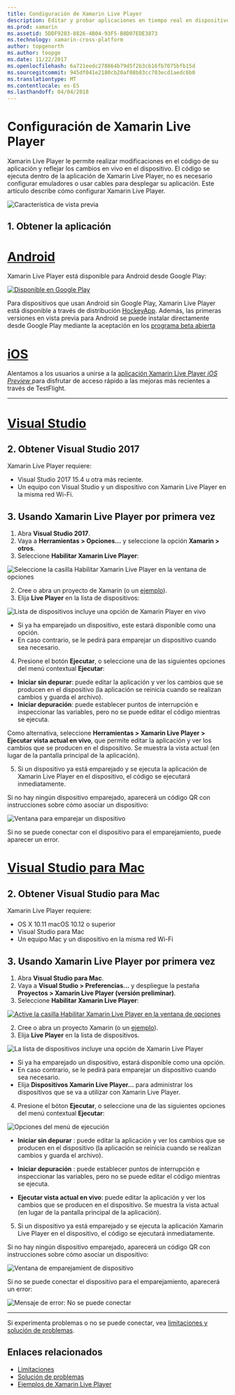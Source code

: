 ```yaml
---
title: Condiguración de Xamarin Live Player
description: Editar y probar aplicaciones en tiempo real en dispositivos iOS o Android
ms.prod: xamarin
ms.assetid: 5DDF9203-8826-4B04-93F5-B8D07EDE3873
ms.technology: xamarin-cross-platform
author: topgenorth
ms.author: toopge
ms.date: 11/22/2017
ms.openlocfilehash: 6a721eedc278864b79d5f2b3cb16fb7075bfb15d
ms.sourcegitcommit: 945df041e2180cb20af08b83cc703ecd1aedc6b0
ms.translationtype: MT
ms.contentlocale: es-ES
ms.lasthandoff: 04/04/2018
---
```

# <a name="xamarin-live-player-setup"></a>Configuración de Xamarin Live Player

Xamarin Live Player le permite realizar modificaciones en el código de su aplicación y reflejar los cambios en vivo en el dispositivo. El código se ejecuta dentro de la aplicación de Xamarin Live Player, no es necesario configurar emuladores o usar cables para desplegar su aplicación. Este artículo describe cómo configurar Xamarin Live Player.

![Característica de vista previa](~/media/shared/preview.png)

## <a name="1-get-the-app"></a>1. Obtener la aplicación

# <a name="androidtabandroid"></a>[Android](#tab/android)

Xamarin Live Player está disponible para Android desde Google Play:

[ ![Disponible en Google Play](install-images/google-play-badge.png)](https://play.google.com/store/apps/details?id=com.xamarin.live)

Para dispositivos que usan Android sin Google Play, Xamarin Live Player está disponible a través de distribución [HockeyApp](https://aka.ms/xlp-hockeyapp). Además, las primeras versiones en vista previa para Android se puede instalar directamente desde Google Play mediante la aceptación en los [programa beta abierta](https://play.google.com/apps/testing/com.xamarin.live)

# <a name="iostabios"></a>[iOS](#tab/ios)

Alentamos a los usuarios a unirse a la [aplicación Xamarin Live Player _iOS Preview_ ](https://aka.ms/liveplayeralpha) para disfrutar de acceso rápido a las mejoras más recientes a través de TestFlight.

-----

# <a name="visual-studiotabwindows"></a>[Visual Studio](#tab/windows)

## <a name="2-get-visual-studio-2017"></a>2. Obtener Visual Studio 2017

Xamarin Live Player requiere:

- Visual Studio 2017 15.4 u otra más reciente.
- Un equipo con Visual Studio y un dispositivo con Xamarin Live Player en la misma red Wi-Fi.

## <a name="3-using-xamarin-live-player-for-the-first-time"></a>3. Usando Xamarin Live Player por primera vez

1. Abra **Visual Studio 2017**.
2. Vaya a **Herramientas > Opciones...**  y seleccione la opción **Xamarin > otros**.
3. Seleccione **Habilitar Xamarin Live Player**:

  ![Seleccione la casilla Habilitar Xamarin Live Player en la ventana de opciones](install-images/vs2017-options.png)

2. Cree o abra un proyecto de Xamarin (o un [ejemplo](~/tools/live-player/samples.md)).
3. Elija **Live Player** en la lista de dispositivos:

  ![Lista de dispositivos incluye una opción de Xamarin Player en vivo](install-images/devices-empty-windows.png)

  * Si ya ha emparejado un dispositivo, este estará disponible como una opción.
  * En caso contrario, se le pedirá para emparejar un dispositivo cuando sea necesario.
4. Presione el botón **Ejecutar**, o seleccione una de las siguientes opciones del menú contextual **Ejecutar**:

  - **Iniciar sin depurar**: puede editar la aplicación y ver los cambios que se producen en el dispositivo (la aplicación se reinicia cuando se realizan cambios y guarda el archivo).
  - **Iniciar depuración**: puede establecer puntos de interrupción e inspeccionar las variables, pero no se puede editar el código mientras se ejecuta.

  Como alternativa, seleccione **Herramientas > Xamarin Live Player > Ejecutar vista actual en vivo**, que permite editar la aplicación y ver los cambios que se producen en el dispositivo. Se muestra la vista actual (en lugar de la pantalla principal de la aplicación).

5. Si un dispositivo ya está emparejado y se ejecuta la aplicación de Xamarin Live Player en el dispositivo, el código se ejecutará inmediatamente.

  Si no hay ningún dispositivo emparejado, aparecerá un código QR con instrucciones sobre cómo asociar un dispositivo:

  ![Ventana para emparejar un dispositivo](install-images/manage-empty-windows.png)

  Si no se puede conectar con el dispositivo para el emparejamiento, puede aparecer un error.

# <a name="visual-studio-for-mactabmacos"></a>[Visual Studio para Mac](#tab/macos)

## <a name="2-get-visual-studio-for-mac"></a>2. Obtener Visual Studio para Mac

Xamarin Live Player requiere:

- OS X 10.11 macOS 10.12 o superior
- Visual Studio para Mac
- Un equipo Mac y un dispositivo en la misma red Wi-Fi

## <a name="3-using-xamarin-live-player-for-the-first-time"></a>3. Usando Xamarin Live Player por primera vez

1. Abra **Visual Studio para Mac**.
2. Vaya a **Visual Studio > Preferencias...**  y despliegue la pestaña **Proyectos > Xamarin Live Player (versión preliminar)**.
3. Seleccione **Habilitar Xamarin Live Player**:

  [![Active la casilla Habilitar Xamarin Live Player en la ventana de opciones](install-images/vsmac-options-sml.png)](install-images/vsmac-options.png#lightbox)

2. Cree o abra un proyecto Xamarin (o un [ejemplo](~/tools/live-player/samples.md)).
3. Elija **Live Player** en la lista de dispositivos.

  ![La lista de dispositivos incluye una opción de Xamarin Live Player](install-images/devices.png)

  * Si ya ha emparejado un dispositivo, estará disponible como una opción.
  * En caso contrario, se le pedirá para emparejar un dispositivo cuando sea necesario.
  * Elija **Dispositivos Xamarin Live Player...**  para administrar los dispositivos que se va a utilizar con Xamarin Live Player.

4. Presione el bóton **Ejecutar**, o seleccione una de las siguientes opciones del menú contextual **Ejecutar**:

  ![Opciones del menú de ejecución](install-images/run-menu.png)

  - **Iniciar sin depurar** : puede editar la aplicación y ver los cambios que se producen en el dispositivo (la aplicación se reinicia cuando se realizan cambios y guarda el archivo).
  - **Iniciar depuración** : puede establecer puntos de interrupción e inspeccionar las variables, pero no se puede editar el código mientras se ejecuta.
  
  - **Ejecutar vista actual en vivo**: puede editar la aplicación y ver los cambios que se producen en el dispositivo. Se muestra la vista actual (en lugar de la pantalla principal de la aplicación).

5. Si un dispositivo ya está emparejado y se ejecuta la aplicación Xamarin Live Player en el dispositivo, el código se ejecutará inmediatamente.

  Si no hay ningún dispositivo emparejado, aparecerá un código QR con instrucciones sobre cómo asociar un dispositivo:

  ![Ventana de emparejamient de dispositivo](install-images/manage-empty.png)

  Si no se puede conectar el dispositivo para el emparejamiento, aparecerá un error:

  ![Mensaje de error: No se puede conectar](install-images/error-cannot-connect.png)


-----

Si experimenta problemas o no se puede conectar, vea [limitaciones y solución de problemas](~/tools/live-player/troubleshooting.md).


## <a name="related-links"></a>Enlaces relacionados

- [Limitaciones](~/tools/live-player/limitations.md)
- [Solución de problemas](~/tools/live-player/troubleshooting.md)
- [Ejemplos de Xamarin Live Player](~/tools/livehttps://developer.xamarin.com/samples.md)
